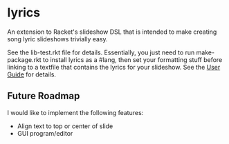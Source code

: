 # lyrics

An extension to Racket's slideshow DSL that is intended to make creating song lyric slideshows trivially easy.

See the lib-test.rkt file for details. Essentially, you just need to run make-package.rkt
to install lyrics as a #lang, then set your formatting stuff before linking to a textfile
that contains the lyrics for your slideshow. See the [User Guide](doc.md) for details.

## Future Roadmap

I would like to implement the following features:  
* Align text to top or center of slide
* GUI program/editor
